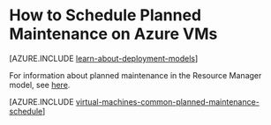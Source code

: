 <properties
    pageTitle="How to Schedule Planned Maintenance for Azure VMs | Azure"
    description="Learn how to schedule planned maintenance on Azure VMs."
    services="virtual-machines-linux"
    documentationcenter=""
    author="igalf"
    manager="timlt"
    editor=""
    tags="azure-service-management,azure-resource-manager" />
<tags
    ms.assetid="619a65ce-f913-4c92-a7ba-2971a839c306"
    ms.service="virtual-machines-linux"
    ms.workload="infrastructure-services"
    ms.tgt_pltfrm="vm-linux"
    ms.devlang="na"
    ms.topic="article"
    ms.date="02/13/2016"
    wacn.date=""
    ms.author="igalf" />

# How to Schedule Planned Maintenance on Azure VMs
[AZURE.INCLUDE [learn-about-deployment-models](../../includes/learn-about-deployment-models-classic-include.md)]

For information about planned maintenance in the Resource Manager model, see [here](/documentation/articles/virtual-machines-linux-planned-maintenance/).

[AZURE.INCLUDE [virtual-machines-common-planned-maintenance-schedule](../../includes/virtual-machines-common-planned-maintenance-schedule.md)]


